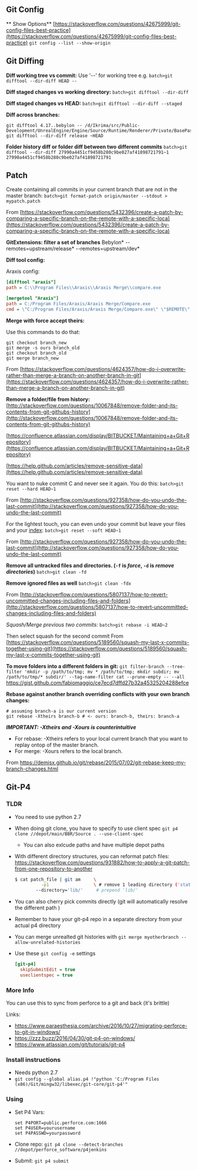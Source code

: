 ## Git Config

\** Show Options\*\* [https://stackoverflow.com/questions/42675999/git-config-files-best-practice](https://stackoverflow.com/questions/42675999/git-config-files-best-practice)
`git config --list --show-origin`

## Git Diffing

**Diff working tree vs commit:**
Use '--' for working tree e.g.
`batch>git difftool --dir-diff HEAD --`

**Diff staged changes vs working directory:**
`batch>git difftool --dir-diff`

**Diff staged changes vs HEAD:**
`batch>git difftool --dir-diff --staged`

**Diff across branches:**

````batch
git difftool 4.17..bebylon -- /d/Ikrima/src/Public-Development/UnrealEngine/Engine/Source/Runtime/Renderer/Private/BasePassRendering.cpp
git difftool --dir-diff release ~HEAD
````

**Folder history diff or folder diff between two different commits**
`batch>git difftool --dir-diff 27990a4451cf9458b280c9be027af41898721791~1 27990a4451cf9458b280c9be027af41898721791`

## Patch

Create containing all commits in your current branch that are not in the master branch:
`batch>git format-patch origin/master --stdout > mypatch.patch`

From [https://stackoverflow.com/questions/5432396/create-a-patch-by-comparing-a-specific-branch-on-the-remote-with-a-specific-loca](https://stackoverflow.com/questions/5432396/create-a-patch-by-comparing-a-specific-branch-on-the-remote-with-a-specific-loca)

**GitExtensions: filter a set of branches**
Bebylon\* --remotes=upstream/release\* --remotes=upstream/dev\*

**Diff tool config:**

Araxis config:

````ini
[difftool "araxis"]
path = C:\\Program Files\\Araxis\\Araxis Merge\\compare.exe

[mergetool "Araxis"]
path = C:/Program Files/Araxis/Araxis Merge/Compare.exe
cmd = \"C:/Program Files/Araxis/Araxis Merge/Compare.exe\" \"$REMOTE\" \"$BASE\" \"$LOCAL\" \"$MERGED\"
````

**Merge with force accept theirs:**

Use this commands to do that:

````git
git checkout branch_new
git merge -s ours branch_old
git checkout branch_old
git merge branch_new
````

From [https://stackoverflow.com/questions/4624357/how-do-i-overwrite-rather-than-merge-a-branch-on-another-branch-in-git](https://stackoverflow.com/questions/4624357/how-do-i-overwrite-rather-than-merge-a-branch-on-another-branch-in-git)

**Remove a folder/file from history:**
[http://stackoverflow.com/questions/10067848/remove-folder-and-its-contents-from-git-githubs-history](http://stackoverflow.com/questions/10067848/remove-folder-and-its-contents-from-git-githubs-history)

[https://confluence.atlassian.com/display/BITBUCKET/Maintaining+a+Git+Repository](https://confluence.atlassian.com/display/BITBUCKET/Maintaining+a+Git+Repository)

[https://help.github.com/articles/remove-sensitive-data](https://help.github.com/articles/remove-sensitive-data)

You want to nuke commit C and never see it again. You do this:
`batch>git reset --hard HEAD~1`

From [http://stackoverflow.com/questions/927358/how-do-you-undo-the-last-commit](http://stackoverflow.com/questions/927358/how-do-you-undo-the-last-commit)

For the lightest touch, you can even undo your commit but leave your files and your [index](http://www.gitguys.com/topics/whats-the-deal-with-the-git-index/):
`batch>git reset --soft HEAD~1`

From [http://stackoverflow.com/questions/927358/how-do-you-undo-the-last-commit](http://stackoverflow.com/questions/927358/how-do-you-undo-the-last-commit)

**Remove all untracked files and directories. (`-f` is *force*, `-d` is *remove directories*)**
`batch>git clean -fd`

**Remove ignored files as well**
`batch>git clean -fdx`

From [http://stackoverflow.com/questions/5807137/how-to-revert-uncommitted-changes-including-files-and-folders](http://stackoverflow.com/questions/5807137/how-to-revert-uncommitted-changes-including-files-and-folders)

*Squash/Merge previous two commits:*
`batch>git rebase -i HEAD~2`

Then select squash for the second commit
From [https://stackoverflow.com/questions/5189560/squash-my-last-x-commits-together-using-git](https://stackoverflow.com/questions/5189560/squash-my-last-x-commits-together-using-git)

**To move folders into a different folders in git:**
`git filter-branch --tree-filter 'mkdir -p /path/to/tmp; mv * /path/to/tmp; mkdir subdir; mv /path/to/tmp/* subdir/' --tag-name-filter cat --prune-empty -- --all`
<https://gist.github.com/fabiomaggio/ce7ecd7dffd27b32a45325204288efce>

**Rebase against another branch overriding conflicts with your own branch changes:**

````git
# assuming branch-a is our current version
git rebase -Xtheirs branch-b # <- ours: branch-b, theirs: branch-a
````

***IMPORTANT: -Xtheirs and -Xours is counterintuitive***

* For rebase: -Xtheirs refers to your local current branch that you want to replay ontop of the master branch.
* For merge: -Xours refers to the local branch.

From <https://demisx.github.io/git/rebase/2015/07/02/git-rebase-keep-my-branch-changes.html>

## Git-P4

### TLDR

* You need to use python 2.7

* When doing git clone, you have to specify to use client spec `git p4 clone //depot/main/BBR/Source . --use-client-spec`
  
  * You can also exlcude paths and have multiple depot paths
* With different directory structures, you can reformat patch files: <https://stackoverflow.com/questions/931882/how-to-apply-a-git-patch-from-one-repository-to-another>
  
  ````sh
  $ cat patch_file | git am     \
            -p1                 \ # remove 1 leading directory ('static/')
          --directory='lib/'     # prepend 'lib/'
  ````

* You can also cherry pick commits directly (git will automatically resolve the different path )

* Remember to have your git-p4 repo in a separate directory from your actual p4 directory

* You can merge unrealted git histories with `git merge myotherbranch --allow-unrelated-histories`

* Use these `git config -e` settings
  
  ````ini
  [git-p4]
    skipSubmitEdit = true
    useclientspec = true
  ````

### More Info

You can use this to sync from perforce to a git and back (it's brittle)

Links:

* <https://www.paraesthesia.com/archive/2016/10/27/migrating-perforce-to-git-in-windows/>
* <https://zzz.buzz/2016/04/30/git-p4-on-windows/>
* <https://www.atlassian.com/git/tutorials/git-p4>

### Install instructions

* Needs python 2.7
* `git config --global alias.p4 !"python 'C:/Program Files (x86)/Git/mingw32/libexec/git-core/git-p4'"`

### Using

* Set P4 Vars:
  
  ````batch
  set P4PORT=public.perforce.com:1666
  set P4USER=yourusername
  set P4PASSWD=yourpassword
  ````

* Clone repo: `git p4 clone --detect-branches //depot/perforce_software/p4jenkins`

* Submit: `git p4 submit`
